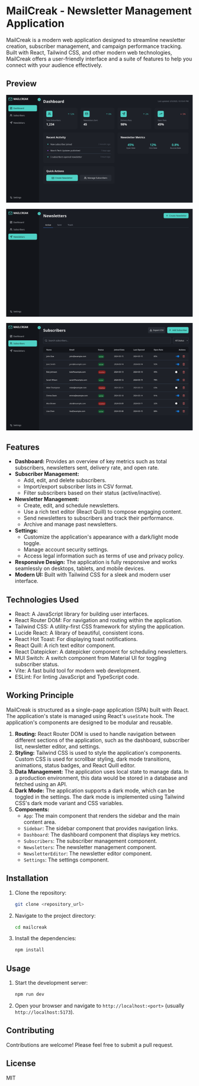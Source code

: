 # MailCreak - Newsletter Management Application

MailCreak is a modern web application designed to streamline newsletter creation, subscriber management, and campaign performance tracking. Built with React, Tailwind CSS, and other modern web technologies, MailCreak offers a user-friendly interface and a suite of features to help you connect with your audience effectively.

## Preview

![MailCreak Dashboard](src/assets/image1.png)

![MailCreak Newsletter page](src/assets/image2.png)

![MailCreak Subscribers List](src/assets/image3.png)


## Features

*   **Dashboard:** Provides an overview of key metrics such as total subscribers, newsletters sent, delivery rate, and open rate.
*   **Subscriber Management:**
	*   Add, edit, and delete subscribers.
	*   Import/export subscriber lists in CSV format.
	*   Filter subscribers based on their status (active/inactive).
*   **Newsletter Management:**
	*   Create, edit, and schedule newsletters.
	*   Use a rich text editor (React Quill) to compose engaging content.
	*   Send newsletters to subscribers and track their performance.
	*   Archive and manage past newsletters.
*   **Settings:**
	*   Customize the application's appearance with a dark/light mode toggle.
	*   Manage account security settings.
	*   Access legal information such as terms of use and privacy policy.
*   **Responsive Design:** The application is fully responsive and works seamlessly on desktops, tablets, and mobile devices.
*   **Modern UI:** Built with Tailwind CSS for a sleek and modern user interface.

## Technologies Used

*   React: A JavaScript library for building user interfaces.
*   React Router DOM: For navigation and routing within the application.
*   Tailwind CSS: A utility-first CSS framework for styling the application.
*   Lucide React: A library of beautiful, consistent icons.
*   React Hot Toast: For displaying toast notifications.
*   React Quill: A rich text editor component.
*   React Datepicker: A datepicker component for scheduling newsletters.
*   MUI Switch: A switch component from Material UI for toggling subscriber status.
*   Vite: A fast build tool for modern web development.
*   ESLint: For linting JavaScript and TypeScript code.

## Working Principle

MailCreak is structured as a single-page application (SPA) built with React. The application's state is managed using React's `useState` hook. The application's components are designed to be modular and reusable.

1.  **Routing:** React Router DOM is used to handle navigation between different sections of the application, such as the dashboard, subscriber list, newsletter editor, and settings.
2.  **Styling:** Tailwind CSS is used to style the application's components. Custom CSS is used for scrollbar styling, dark mode transitions, animations, status badges, and React Quill editor.
3.  **Data Management:** The application uses local state to manage data. In a production environment, this data would be stored in a database and fetched using an API.
4.  **Dark Mode:** The application supports a dark mode, which can be toggled in the settings. The dark mode is implemented using Tailwind CSS's dark mode variant and CSS variables.
5.  **Components:**
	*   `App`: The main component that renders the sidebar and the main content area.
	*   `Sidebar`: The sidebar component that provides navigation links.
	*   `Dashboard`: The dashboard component that displays key metrics.
	*   `Subscribers`: The subscriber management component.
	*   `Newsletters`: The newsletter management component.
	*   `NewsletterEditor`: The newsletter editor component.
	*   `Settings`: The settings component.

## Installation

1.  Clone the repository:

	```bash
	git clone <repository_url>
	```

2.  Navigate to the project directory:

	```bash
	cd mailcreak
	```

3.  Install the dependencies:

	```bash
	npm install
	```

## Usage

1.  Start the development server:

	```bash
	npm run dev
	```

2.  Open your browser and navigate to `http://localhost:<port>` (usually `http://localhost:5173`).

## Contributing

Contributions are welcome! Please feel free to submit a pull request.

## License

MIT
